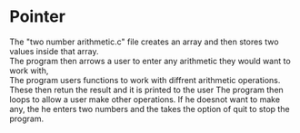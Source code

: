 # Pointer
The "two number arithmetic.c" file creates an array and then stores two values inside that array.<br />
The program then arrows a user to enter any arithmetic they would want to work with,<br />
The program users functions to work with diffrent arithmetic operations.
These then retun the result and it is printed to the user
The program then loops to allow a user make other operations.
If he doesnot want to make any, the he enters two numbers and the takes the option of quit to stop the program.
